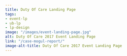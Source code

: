 ```yaml
---
title: Duty Of Care Landing Page
tags:
- event-lp
- ub-lp
- lp-design
image: "/images/event-landing-page.jpg"
alt: Duty Of Care 2017 Event Landing Page
link: "/case-mogul-report/"
image-alt-title: Duty Of Care 2017 Event Landing Page
---
```


